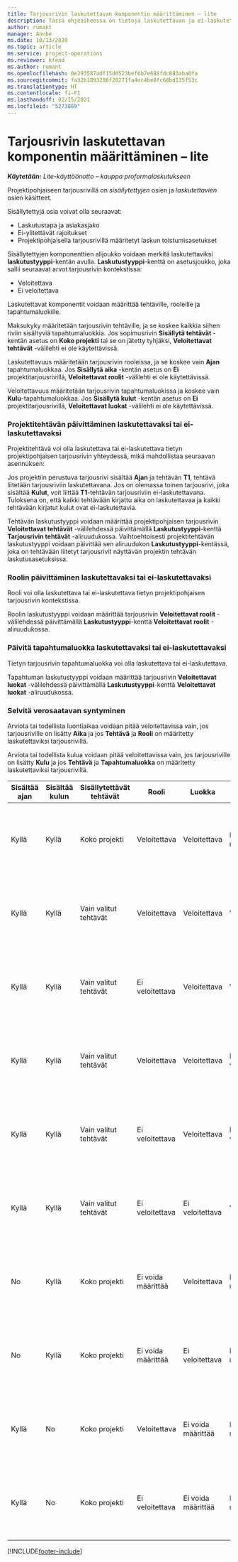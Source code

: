 ```yaml
---
title: Tarjousrivin laskutettavan komponentin määrittäminen – lite
description: Tässä ohjeaiheessa on tietoja laskutettavan ja ei-laskutettavan komponentin määrittämisestä projektipohjaisella tarjousrivillä.
author: rumant
manager: Annbe
ms.date: 10/13/2020
ms.topic: article
ms.service: project-operations
ms.reviewer: kfend
ms.author: rumant
ms.openlocfilehash: 0e293587adf15d0523bef6b7e688fdc883aba0fa
ms.sourcegitcommit: fa32b1893286f20271fa4ec4be8fc68bd135f53c
ms.translationtype: HT
ms.contentlocale: fi-FI
ms.lasthandoff: 02/15/2021
ms.locfileid: "5273869"
---
```

# <a name="configure-the-chargeable-components-of-a-quote-line---lite"></a>Tarjousrivin laskutettavan komponentin määrittäminen – lite

_**Käytetään:** Lite-käyttöönotto – kauppa proformalaskutukseen_

Projektipohjaiseen tarjousrivillä on *sisällytettyjen* osien ja *laskutettavien* osien käsitteet.

Sisällytettyjä osia voivat olla seuraavat:

  - Laskutustapa ja asiakasjako
  - Ei-ylitettävät rajoitukset 
  - Projektipohjaisella tarjousrivillä määritetyt laskun toistumisasetukset

Sisällytettyjen komponenttien alijoukko voidaan merkitä laskutettaviksi **laskutustyyppi**-kentän avulla. **Laskutustyyppi**-kenttä on asetusjoukko, joka sallii seuraavat arvot tarjousrivin kontekstissa:

  - Veloitettava
  - Ei veloitettava

Laskutettavat komponentit voidaan määrittää tehtäville, rooleille ja tapahtumaluokille.

Maksukyky määritetään tarjousrivin tehtäville, ja se koskee kaikkia siihen riviin sisältyviä tapahtumaluokkia. Jos sopimusrivin **Sisällytä tehtävät** -kentän asetus on **Koko projekti** tai se on jätetty tyhjäksi, **Veloitettavat tehtävät** -välilehti ei ole käytettävissä.

Laskutettavuus määritetään tarjousrivin rooleissa, ja se koskee vain **Ajan** tapahtumaluokkaa. Jos **Sisällytä aika** -kentän asetus on **Ei** projektitarjousrivillä, **Veloitettavat roolit** -välilehti ei ole käytettävissä.

Veloitettavuus määritetään tarjousrivin tapahtumaluokissa ja koskee vain **Kulu**-tapahtumaluokkaa. Jos **Sisällytä kulut** -kentän asetus on **Ei** projektitarjousrivillä, **Veloitettavat luokat** -välilehti ei ole käytettävissä.

### <a name="update-a-project-task-to-be-chargeable-or-non-chargeable"></a>Projektitehtävän päivittäminen laskutettavaksi tai ei-laskutettavaksi

Projektitehtävä voi olla laskutettava tai ei-laskutettava tietyn projektipohjaisen tarjousrivin yhteydessä, mikä mahdollistaa seuraavan asennuksen:

Jos projektiin perustuva tarjousrivi sisältää **Ajan** ja tehtävän **T1**, tehtävä liitetään tarjousriviin laskutettavana. Jos on olemassa toinen tarjousrivi, joka sisältää **Kulut**, voit liittää **T1**-tehtävän tarjousriviin ei-laskutettavana. Tuloksena on, että kaikki tehtävään kirjattu aika on laskutettavaa ja kaikki tehtävään kirjatut kulut ovat ei-laskutettavia.

Tehtävän laskutustyyppi voidaan määrittää projektipohjaisen tarjousrivin **Veloitettavat tehtävät** -välilehdessä päivittämällä **Laskutustyyppi**-kenttä **Tarjousrivin tehtävät** -aliruudukossa. Vaihtoehtoisesti projektitehtävän laskutustyyppi voidaan päivittää sen aliruudukon **Laskutustyyppi**-kentässä, joka on tehtävään liitetyt tarjousrivit näyttävän projektin tehtävän laskutusasetuksissa.

### <a name="update-a-role-to-be-chargeable-or-non-chargeable"></a>Roolin päivittäminen laskutettavaksi tai ei-laskutettavaksi

Rooli voi olla laskutettava tai ei-laskutettava tietyn projektipohjaisen tarjousrivin kontekstissa.

Roolin laskutustyyppi voidaan määrittää tarjousrivin **Veloitettavat roolit** -välilehdessä päivittämällä **Laskutustyyppi**-kenttä **Veloitettavat roolit** -aliruudukossa.

### <a name="update-a-transaction-category-to-be-chargeable-or-non-chargeable"></a>Päivitä tapahtumaluokka laskutettavaksi tai ei-laskutettavaksi

Tietyn tarjousrivin tapahtumaluokka voi olla laskutettava tai ei-laskutettava.

Tapahtuman laskutustyyppi voidaan määrittää tarjousrivin **Veloitettavat luokat** -välilehdessä päivittämällä **Laskutustyyppi**-kenttä **Veloitettavat luokat** -aliruudukossa.

### <a name="resolve-chargeability"></a>Selvitä verosaatavan syntyminen
Arviota tai todellista luontiaikaa voidaan pitää veloitettavissa vain, jos tarjousriville on lisätty **Aika** ja jos **Tehtävä** ja **Rooli** on määritetty laskutettaviksi tarjousrivillä.

Arviota tai todellista kulua voidaan pitää veloitettavissa vain, jos tarjousriville on lisätty **Kulu** ja jos **Tehtävä** ja **Tapahtumaluokka** on määritetty laskutettaviksi tarjousrivillä.

| Sisältää ajan | Sisältää kulun | Sisällytettävät tehtävät | Rooli | Luokka | Tehtävä | Laskutus |
| --- | --- | --- | --- | --- | --- | --- |
| Kyllä | Kyllä | Koko projekti | Veloitettava | Veloitettava | Ei voida määrittää | Laskutus toteutuneesta ajasta: Laskutettava </br>Laskutustyyppi tosiasiallisista kustannuksista: Laskutettava |
| Kyllä | Kyllä | Vain valitut tehtävät | Veloitettava | Veloitettava | Veloitettava | Laskutus toteutuneesta ajasta: Laskutettava</br>Laskutustyyppi tosiasiallisista kustannuksista: Laskutettava |
| Kyllä | Kyllä | Vain valitut tehtävät | Ei veloitettava | Veloitettava | Veloitettava | Laskutus toteutuneesta ajasta: Ei veloitettava</br>Laskutustyyppi tosiasiallisista kustannuksista: Laskutettava |
| Kyllä | Kyllä | Vain valitut tehtävät | Veloitettava | Veloitettava | Ei veloitettava | Laskutus toteutuneesta ajasta: Ei veloitettava</br> Laskutustyyppi tosiasiallisista kustannuksista: Ei veloitettava |
| Kyllä | Kyllä | Vain valitut tehtävät | Ei veloitettava | Veloitettava | Ei veloitettava | Laskutus toteutuneesta ajasta: Ei veloitettava</br> Laskutustyyppi tosiasiallisista kustannuksista: Ei veloitettava |
| Kyllä | Kyllä | Vain valitut tehtävät | Ei veloitettava | Ei veloitettava | Veloitettava | Laskutus toteutuneesta ajasta: Ei veloitettava</br> Laskutustyyppi tosiasiallisista kustannuksista: Ei veloitettava |
| No | Kyllä | Koko projekti | Ei voida määrittää | Veloitettava | Ei voida määrittää | Laskutus toteutuneesta ajasta: Ei saatavilla </br>Laskutustyyppi tosiasiallisista kustannuksista: Laskutettava |
| No | Kyllä | Koko projekti | Ei voida määrittää | Ei veloitettava | Ei voida määrittää | Laskutus toteutuneesta ajasta: Ei saatavilla </br>Laskutustyyppi tosiasiallisista kustannuksista: Ei veloitettava |
| Kyllä | No | Koko projekti | Veloitettava | Ei voida määrittää | Ei voida määrittää | Laskutus toteutuneesta ajasta: Laskutettava</br>Laskutustyyppi tosiasiallisista kustannuksista: Ei saatavilla |
| Kyllä | No | Koko projekti | Ei veloitettava | Ei voida määrittää | Ei voida määrittää | Laskutus toteutuneesta ajasta: Ei veloitettava </br>Laskutustyyppi tosiasiallisista kustannuksista: Ei saatavilla |


[!INCLUDE[footer-include](../../includes/footer-banner.md)]